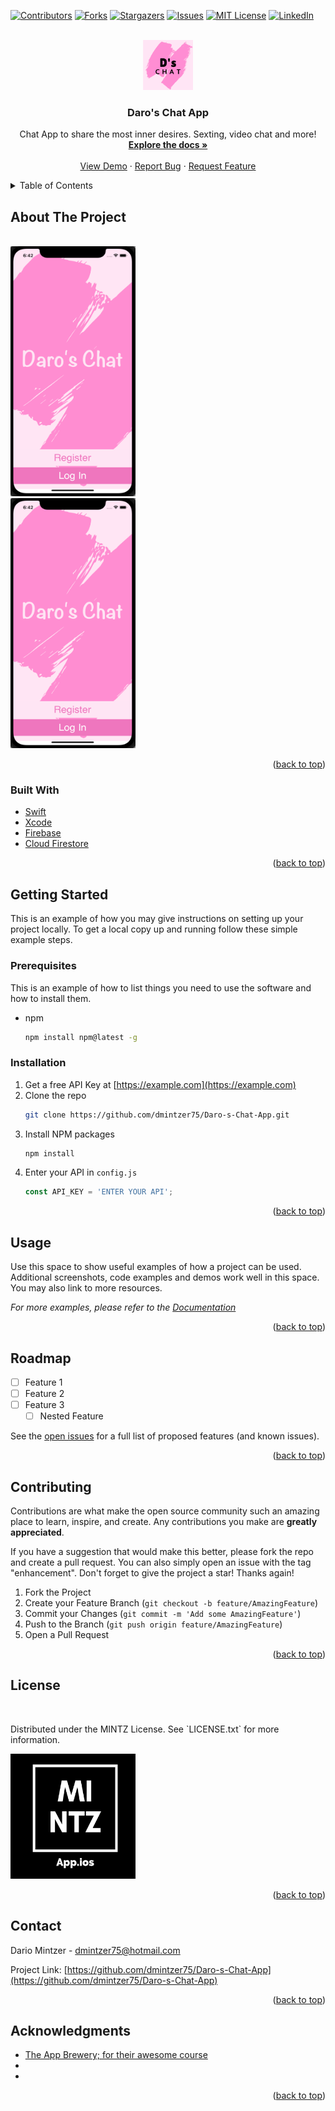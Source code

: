 <div id="top"></div>
<!--
*** Thanks for checking out the Best-README-Template. If you have a suggestion
*** that would make this better, please fork the repo and create a pull request
*** or simply open an issue with the tag "enhancement".
*** Don't forget to give the project a star!
*** Thanks again! Now go create something AMAZING! :D
-->



<!-- PROJECT SHIELDS -->
<!--
*** I'm using markdown "reference style" links for readability.
*** Reference links are enclosed in brackets [ ] instead of parentheses ( ).
*** See the bottom of this document for the declaration of the reference variables
*** for contributors-url, forks-url, etc. This is an optional, concise syntax you may use.
*** https://www.markdownguide.org/basic-syntax/#reference-style-links
-->
[![Contributors][contributors-shield]][contributors-url]
[![Forks][forks-shield]][forks-url]
[![Stargazers][stars-shield]][stars-url]
[![Issues][issues-shield]][issues-url]
[![MIT License][license-shield]][license-url]
[![LinkedIn][linkedin-shield]][linkedin-url]



<!-- PROJECT LOGO -->
<br />
<div align="center">
  <a href="https://github.com/dmintzer75/Daro-s-Chat-App">
    <img src="Daro's-Chat-App/Assets.xcassets/AppIcon.appiconset/1024.png" alt="Logo" width="80" height="80">
  </a>

<h3 align="center">Daro's Chat App</h3>

  <p align="center">
    Chat App to share the most inner desires. Sexting, video chat and more!
    <br />
    <a href="https://github.com/dmintzer75/Daro-s-Chat-App"><strong>Explore the docs »</strong></a>
    <br />
    <br />
    <a href="https://github.com/dmintzer75/Daro-s-Chat-App">View Demo</a>
    ·
    <a href="https://github.com/dmintzer75/Daro-s-Chat-App/issues">Report Bug</a>
    ·
    <a href="https://github.com/dmintzer75/Daro-s-Chat-App/issues">Request Feature</a>
  </p>
</div>



<!-- TABLE OF CONTENTS -->
<details>
  <summary>Table of Contents</summary>
  <ol>
    <li>
      <a href="#about-the-project">About The Project</a>
      <ul>
        <li><a href="#built-with">Built With</a></li>
      </ul>
    </li>
    <li>
      <a href="#getting-started">Getting Started</a>
      <ul>
        <li><a href="#prerequisites">Prerequisites</a></li>
        <li><a href="#installation">Installation</a></li>
      </ul>
    </li>
    <li><a href="#usage">Usage</a></li>
    <li><a href="#roadmap">Roadmap</a></li>
    <li><a href="#contributing">Contributing</a></li>
    <li><a href="#license">License</a></li>
    <li><a href="#contact">Contact</a></li>
    <li><a href="#acknowledgments">Acknowledgments</a></li>
  </ol>
</details>



<!-- ABOUT THE PROJECT -->
## About The Project


<br />
<div align="left">
  <a href="https://github.com/dmintzer75/Daro-s-Chat-App">
    <img src="Daro's-Chat-App/images/first_screen.png" alt="first_screen" width="200" height="400">
  </a>
</div>


  <a href="https://github.com/dmintzer75/Daro-s-Chat-App">
    <img src="Daro's-Chat-App/images/first_screen.png" alt="first_screen" width="200" height="400">
  </a>
<p align="right">(<a href="#top">back to top</a>)</p>



### Built With

* [Swift](https://www.swift.org/documentation/)
* [Xcode](https://developer.apple.com/documentation/xcode)
* [Firebase](https://firebase.google.com/)
* [Cloud Firestore](https://firebase.google.com/docs/firestore)


<p align="right">(<a href="#top">back to top</a>)</p>



<!-- GETTING STARTED -->
## Getting Started

This is an example of how you may give instructions on setting up your project locally.
To get a local copy up and running follow these simple example steps.

### Prerequisites

This is an example of how to list things you need to use the software and how to install them.
* npm
  ```sh
  npm install npm@latest -g
  ```

### Installation

1. Get a free API Key at [https://example.com](https://example.com)
2. Clone the repo
   ```sh
   git clone https://github.com/dmintzer75/Daro-s-Chat-App.git
   ```
3. Install NPM packages
   ```sh
   npm install
   ```
4. Enter your API in `config.js`
   ```js
   const API_KEY = 'ENTER YOUR API';
   ```

<p align="right">(<a href="#top">back to top</a>)</p>



<!-- USAGE EXAMPLES -->
## Usage

Use this space to show useful examples of how a project can be used. Additional screenshots, code examples and demos work well in this space. You may also link to more resources.

_For more examples, please refer to the [Documentation](https://example.com)_

<p align="right">(<a href="#top">back to top</a>)</p>



<!-- ROADMAP -->
## Roadmap

- [ ] Feature 1
- [ ] Feature 2
- [ ] Feature 3
    - [ ] Nested Feature

See the [open issues](https://github.com/dmintzer75/Daro-s-Chat-App/issues) for a full list of proposed features (and known issues).

<p align="right">(<a href="#top">back to top</a>)</p>



<!-- CONTRIBUTING -->
## Contributing

Contributions are what make the open source community such an amazing place to learn, inspire, and create. Any contributions you make are **greatly appreciated**.

If you have a suggestion that would make this better, please fork the repo and create a pull request. You can also simply open an issue with the tag "enhancement".
Don't forget to give the project a star! Thanks again!

1. Fork the Project
2. Create your Feature Branch (`git checkout -b feature/AmazingFeature`)
3. Commit your Changes (`git commit -m 'Add some AmazingFeature'`)
4. Push to the Branch (`git push origin feature/AmazingFeature`)
5. Open a Pull Request

<p align="right">(<a href="#top">back to top</a>)</p>



<!-- LICENSE -->
## License

<br />
<div align="left">
  <p align="left">
    Distributed under the MINTZ License. See `LICENSE.txt` for more information.
  </p>
  <a href="https://github.com/dmintzer75/Daro-s-Chat-App">
    <img src="Daro's-Chat-App/images/launch_screen.png" alt="Logo" width="200" height="200">
  </a>
  
</div>

<p align="right">(<a href="#top">back to top</a>)</p>



<!-- CONTACT -->
## Contact

Dario Mintzer - dmintzer75@hotmail.com

Project Link: [https://github.com/dmintzer75/Daro-s-Chat-App](https://github.com/dmintzer75/Daro-s-Chat-App)

<p align="right">(<a href="#top">back to top</a>)</p>



<!-- ACKNOWLEDGMENTS -->
## Acknowledgments

* [The App Brewery; for their awesome course]()
* []()
* []()

<p align="right">(<a href="#top">back to top</a>)</p>



<!-- MARKDOWN LINKS & IMAGES -->
<!-- https://www.markdownguide.org/basic-syntax/#reference-style-links -->
[contributors-shield]: https://img.shields.io/github/contributors/dmintzer75/Daro-s-Chat-App.svg?style=for-the-badge
[contributors-url]: https://github.com/dmintzer75/Daro-s-Chat-App/graphs/contributors
[forks-shield]: https://img.shields.io/github/forks/dmintzer75/Daro-s-Chat-App.svg?style=for-the-badge
[forks-url]: https://github.com/dmintzer75/Daro-s-Chat-App/network/members
[stars-shield]: https://img.shields.io/github/stars/dmintzer75/Daro-s-Chat-App.svg?style=for-the-badge
[stars-url]: https://github.com/dmintzer75/Daro-s-Chat-App/stargazers
[issues-shield]: https://img.shields.io/github/issues/dmintzer75/Daro-s-Chat-App.svg?style=for-the-badge
[issues-url]: https://github.com/dmintzer75/Daro-s-Chat-App/issues
[license-shield]: https://img.shields.io/github/license/dmintzer75/Daro-s-Chat-App.svg?style=for-the-badge
[license-url]: https://github.com/dmintzer75/Daro-s-Chat-App/blob/master/LICENSE.txt
[linkedin-shield]: https://img.shields.io/badge/-LinkedIn-black.svg?style=for-the-badge&logo=linkedin&colorB=555
[linkedin-url]: https://linkedin.com/in/dario-mintzer
[product-screenshot]: images/screenshot.png
